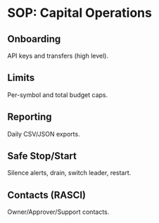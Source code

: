 # SOP: Capital Operations

## Onboarding
API keys and transfers (high level).

## Limits
Per-symbol and total budget caps.

## Reporting
Daily CSV/JSON exports.

## Safe Stop/Start
Silence alerts, drain, switch leader, restart.

## Contacts (RASCI)
Owner/Approver/Support contacts.

